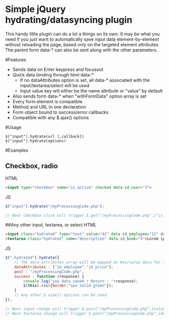 # Simple jQuery hydrating/datasyncing plugin
This handy little plugin can do a lot a things on its own. It may be what you need if you just want to automatically save input data element-by-element without reloading the page, based only on the targeted element attributes. The parent form data-* can also be sent along with the other parameters.

#Features
- Sends data on Enter keypress and focusout
- Quick data binding through html data-*
  -  If no dataAttributes option is set, all data-* associated with the input/textarea/select will be used
  -  Input value key will either be the name attribute or "value" by default
- Also sends form data-* when "withFormData" option array is set 
- Every form element is compatible
- Method and URL in one declaration
- Form object bound to success/error callbacks 
- Compatible with any $.ajax() options

#Usage
```
$("input").hydrate(url [,callback])
$("input").hydrate(options)
```

#Examples 

## Checkbox, radio
HTML
```html
<input type="checkbox" name="is_active" checked data-id_user="3">
```
JS
```js
$("input").hydrate("/myProcessingCode.php");

// Next checkbox click will trigger $.get("/myProcessingCode.php",{"is_active":false,"id_user":3})
```

##Any other input, textarea, or select
HTML
```html
<input class="hydrated" type="text" value="42" data-id_employee="11" data-id_price="3" data-not-sent="whatever">
<textarea class="hydrated" name="description" data-id_book="5">Lorem ipsum</textarea>
```
JS
```js
$(".hydrated").hydrate({
    // The data-attributes array will be mapped as key/value data for the request
    dataAttributes : ["id_employee","id_price"], 
    post : "/myProcessingCode.php",
    success : function (response) {
        console.log("yay data saved ! Return : "+response);
        $(this).css({border:"1px solid green"});
    }
    // Any other $.ajax() options can be used
});

// Next input change will trigger $.post("/myProcessingCode.php",{value:42, id_employee:11, id_price:3})
// Next textarea change will trigger $.post("/myProcessingCode.php",{description:"Lorem ipsum", id_book:5})
```
